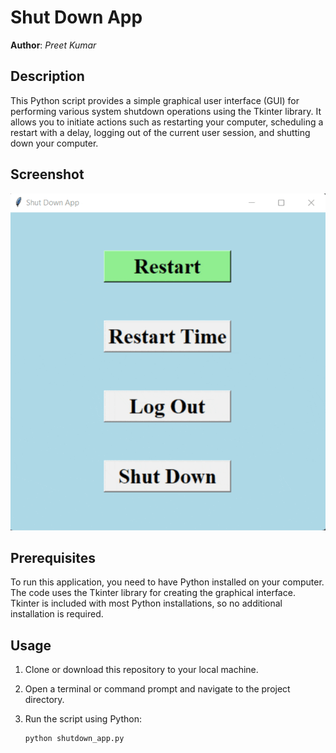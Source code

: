 # Shut Down App

**Author**: *Preet Kumar*

## Description

This Python script provides a simple graphical user interface (GUI) for performing various system shutdown operations using the Tkinter library. It allows you to initiate actions such as restarting your computer, scheduling a restart with a delay, logging out of the current user session, and shutting down your computer.

## Screenshot
![](/shut_down_system.gif)

## Prerequisites

To run this application, you need to have Python installed on your computer. The code uses the Tkinter library for creating the graphical interface. Tkinter is included with most Python installations, so no additional installation is required.

## Usage

1. Clone or download this repository to your local machine.

2. Open a terminal or command prompt and navigate to the project directory.

3. Run the script using Python:

   ```bash
   python shutdown_app.py
